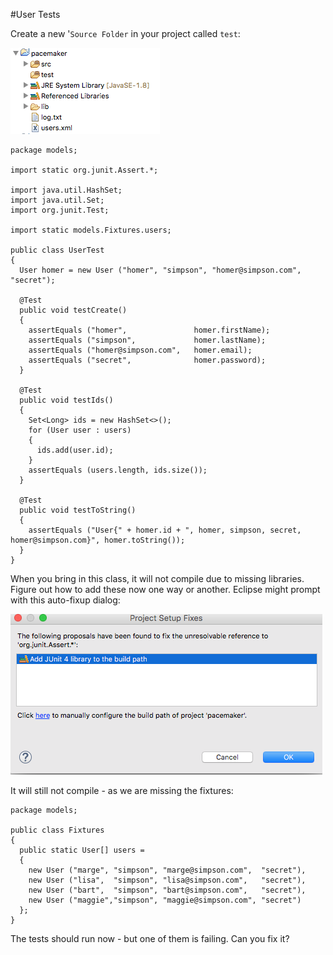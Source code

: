 #User Tests

Create a new '`Source Folder` in your project called `test`:

![](img/06.png)

~~~
package models;

import static org.junit.Assert.*;

import java.util.HashSet;
import java.util.Set;
import org.junit.Test;

import static models.Fixtures.users;

public class UserTest
{
  User homer = new User ("homer", "simpson", "homer@simpson.com",  "secret");
  
  @Test
  public void testCreate()
  {
    assertEquals ("homer",               homer.firstName);
    assertEquals ("simpson",             homer.lastName);
    assertEquals ("homer@simpson.com",   homer.email);   
    assertEquals ("secret",              homer.password);   
  }
  
  @Test
  public void testIds()
  {
    Set<Long> ids = new HashSet<>();
    for (User user : users)
    {
      ids.add(user.id);
    }
    assertEquals (users.length, ids.size());
  }
  
  @Test
  public void testToString()
  {
    assertEquals ("User{" + homer.id + ", homer, simpson, secret, homer@simpson.com}", homer.toString());
  }
}
~~~

When you bring in this class, it will not compile due to missing libraries. Figure out how to add these now one way or another. Eclipse might prompt with this auto-fixup dialog:

![](img/07.png)

It will still not compile - as we are missing the fixtures:

~~~
package models;

public class Fixtures
{
  public static User[] users =
  {
    new User ("marge", "simpson", "marge@simpson.com",  "secret"),
    new User ("lisa",  "simpson", "lisa@simpson.com",   "secret"),
    new User ("bart",  "simpson", "bart@simpson.com",   "secret"),
    new User ("maggie","simpson", "maggie@simpson.com", "secret")
  };
}
~~~

The tests should run now - but one of them is failing. Can you fix it?

